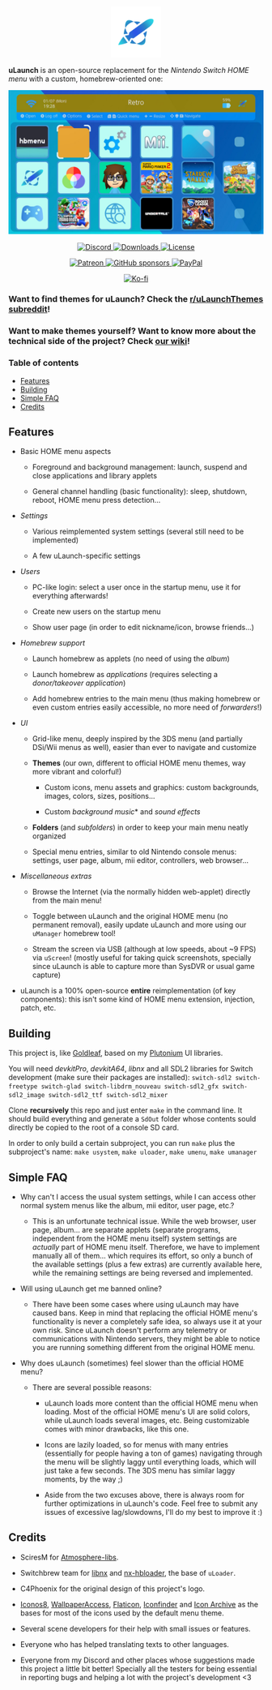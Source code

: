 <p align="center">
  <img alt="uLaunch" height="100" src="projects/uMenu/romfs/Logo.png">
</p

**uLaunch** is an open-source replacement for the *Nintendo Switch HOME menu* with a custom, homebrew-oriented one:

![Screenshot](screenshot.jpg)

<p align="center">
  <a title="Discord" href="https://discord.gg/3KpFyaH">
    <img alt="Discord" src="https://img.shields.io/discord/789833418631675954?label=Discord&logo=Discord&logoColor=fff&style=for-the-badge">
  </a>
  <a title="Downloads" href="https://github.com/XorTroll/uLaunch/releases/latest">
    <img alt="Downloads" src="https://img.shields.io/github/downloads/XorTroll/uLaunch/total?longCache=true&style=for-the-badge&label=Downloads&logoColor=fff&logo=GitHub">
  </a>
  <a title="License" href="https://github.com/XorTroll/uLaunch/blob/master/LICENSE">
    <img alt="License" src="https://img.shields.io/github/license/XorTroll/uLaunch?style=for-the-badge">
  </a>
</p>

<p align="center">
  <a title="Patreon" href="https://www.patreon.com/xortroll">
    <img alt="Patreon" src="https://img.shields.io/endpoint.svg?url=https%3A%2F%2Fshieldsio-patreon.vercel.app%2Fapi%3Fusername%3DXorTroll%26type%3Dpatrons&style=for-the-badge"/>
  </a>
  <a title="GitHub sponsors" href="https://github.com/sponsors/XorTroll">
    <img alt="GitHub sponsors" src="https://img.shields.io/github/sponsors/XorTroll?label=Sponsor&logo=GitHub&style=for-the-badge"/>
  </a>
  <a title="PayPal" href="https://www.paypal.com/donate/?hosted_button_id=PHQKFTY9AHPUU">
    <img alt="PayPal" src="https://img.shields.io/badge/Donate-PayPal-green.svg?style=for-the-badge"/>
  </a>
</p>

<p align="center">
  <a title="Ko-fi" href='https://ko-fi.com/xortroll' target='_blank'>
    <img alt="Ko-fi" height='35' style='border:0px;height:46px;' src='https://az743702.vo.msecnd.net/cdn/kofi3.png?v=0' border='0'/>
  </a>
</p>

### Want to find **themes** for uLaunch? Check the [r/uLaunchThemes subreddit](https://www.reddit.com/r/uLaunchThemes/)!

### Want to make **themes** yourself? Want to know more about the **technical** side of the project? Check [our wiki](https://github.com/XorTroll/uLaunch/wiki)!

<h3>
Table of contents
</h3>

- [Features](#features)
- [Building](#building)
- [Simple FAQ](#simple-faq)
- [Credits](#credits)

## Features

- Basic HOME menu aspects

  - Foreground and background management: launch, suspend and close applications and library applets

  - General channel handling (basic functionality): sleep, shutdown, reboot, HOME menu press detection... 

- *Settings*

  - Various reimplemented system settings (several still need to be implemented)

  - A few uLaunch-specific settings

- *Users*

  - PC-like login: select a user once in the startup menu, use it for everything afterwards!

  - Create new users on the startup menu

  - Show user page (in order to edit nickname/icon, browse friends...)

- *Homebrew support*

  - Launch homebrew as applets (no need of using the *album*)

  - Launch homebrew as *applications* (requires selecting a *donor/takeover application*)

  - Add homebrew entries to the main menu (thus making homebrew or even custom entries easily accessible, no more need of *forwarders*!)

- *UI*

  - Grid-like menu, deeply inspired by the 3DS menu (and partially DSi/Wii menus as well), easier than ever to navigate and customize

  - **Themes** (our own, different to official HOME menu themes, way more vibrant and colorful!)

    - Custom icons, menu assets and graphics: custom backgrounds, images, colors, sizes, positions...

    - Custom *background music** and *sound effects*

  - **Folders** (and *subfolders*) in order to keep your main menu neatly organized

  - Special menu entries, similar to old Nintendo console menus: settings, user page, album, mii editor, controllers, web browser...

- *Miscellaneous extras*

  - Browse the Internet (via the normally hidden web-applet) directly from the main menu!

  - Toggle between uLaunch and the original HOME menu (no permanent removal), easily update uLaunch and more using our `uManager` homebrew tool!

  - Stream the screen via USB (although at low speeds, about ~9 FPS) via `uScreen`! (mostly useful for taking quick screenshots, specially since uLaunch is able to capture more than SysDVR or usual game capture)

- uLaunch is a 100% open-source **entire** reimplementation (of key components): this isn't some kind of HOME menu extension, injection, patch, etc.

## Building

This project is, like [Goldleaf](https://github.com/XorTroll/Goldleaf), based on my [Plutonium](https://github.com/XorTroll/Plutonium) UI libraries.

You will need *devkitPro*, *devkitA64*, *libnx* and all SDL2 libraries for Switch development (make sure their packages are installed): `switch-sdl2 switch-freetype switch-glad switch-libdrm_nouveau switch-sdl2_gfx switch-sdl2_image switch-sdl2_ttf switch-sdl2_mixer`

Clone **recursively** this repo and just enter `make` in the command line. It should build everything and generate a `SdOut` folder whose contents sould directly be copied to the root of a console SD card.

In order to only build a certain subproject, you can run `make` plus the subproject's name: `make usystem`, `make uloader`, `make umenu`, `make umanager`

## Simple FAQ

- Why can't I access the usual system settings, while I can access other normal system menus like the album, mii editor, user page, etc.?

  - This is an unfortunate technical issue. While the web browser, user page, album... are separate applets (separate programs, independent from the HOME menu itself) system settings are *actually* part of HOME menu itself. Therefore, we have to implement manually all of them... which requires its effort, so only a bunch of the available settings (plus a few extras) are currently available here, while the remaining settings are being reversed and implemented.

- Will using uLaunch get me banned online?

  - There have been some cases where using uLaunch may have caused bans. Keep in mind that replacing the official HOME menu's functionality is never a completely safe idea, so always use it at your own risk. Since uLaunch doesn't perform any telemetry or communications with Nintendo servers, they might be able to notice you are running something different from the original HOME menu.

- Why does uLaunch (sometimes) feel slower than the official HOME menu?

  - There are several possible reasons:

    - uLaunch loads more content than the official HOME menu when loading. Most of the official HOME menu's UI are solid colors, while uLaunch loads several images, etc. Being customizable comes with minor drawbacks, like this one.

    - Icons are lazily loaded, so for menus with many entries (essentially for people having a ton of games) navigating through the menu will be slightly laggy until everything loads, which will just take a few seconds. The 3DS menu has similar laggy moments, by the way ;)

    - Aside from the two excuses above, there is always room for further optimizations in uLaunch's code. Feel free to submit any issues of excessive lag/slowdowns, I'll do my best to improve it :)

## Credits

- SciresM for [Atmosphere-libs](https://github.com/Atmosphere-NX/Atmosphere-libs).

- Switchbrew team for [libnx](https://github.com/switchbrew/libnx) and [nx-hbloader](https://github.com/switchbrew/nx-hbloader), the base of `uLoader`.

- C4Phoenix for the original design of this project's logo.

- [Iconos8](https://iconos8.es/), [WallpaperAccess](https://wallpaperaccess.com/), [Flaticon](https://www.flaticon.com/), [Iconfinder](https://www.iconfinder.com/) and [Icon Archive](https://www.iconarchive.com/) as the bases for most of the icons used by the default menu theme.

- Several scene developers for their help with small issues or features.

- Everyone who has helped translating texts to other languages.

- Everyone from my Discord and other places whose suggestions made this project a little bit better! Specially all the testers for being essential in reporting bugs and helping a lot with the project's development <3
